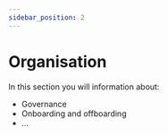 ```yaml
---
sidebar_position: 2
---
```

# Organisation

In this section you will information about:

- Governance
- Onboarding and offboarding
- ...
